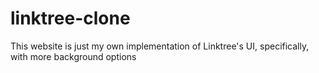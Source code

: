 # linktree-clone
This website is just my own implementation of Linktree's UI, specifically, with more background options